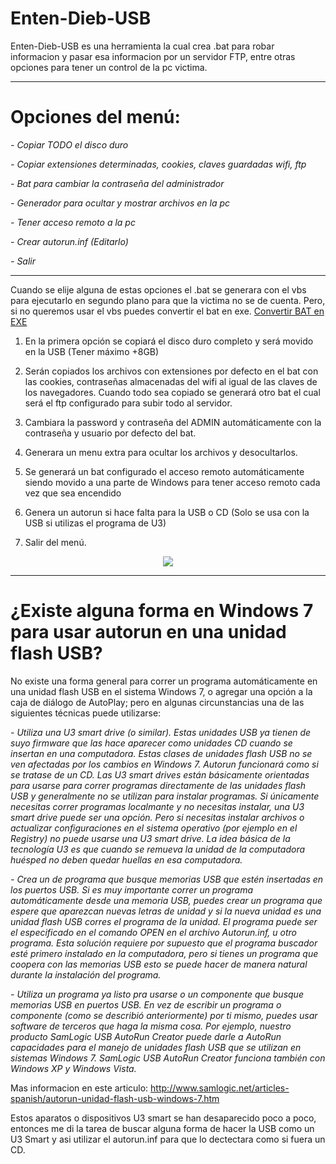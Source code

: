 

# Enten-Dieb-USB

Enten-Dieb-USB es una herramienta la cual crea .bat para robar informacion y pasar esa informacion por un servidor FTP, entre otras opciones para tener un control de la pc victima. 
 
 -----
 
# Opciones del menú:

 *- Copiar TODO el disco duro*
 
 *- Copiar extensiones determinadas, cookies, claves guardadas wifi, ftp*
 
 *- Bat para cambiar la contraseña del administrador*
 
 *- Generador para ocultar y mostrar archivos en la pc*
 
 *- Tener acceso remoto a la pc*
 
 *- Crear autorun.inf (Editarlo)*
 
 *- Salir*

 -----
 
Cuando se elije alguna de estas opciones el .bat se generara con el vbs para ejecutarlo en segundo plano para que la victima no se de cuenta. Pero, si no queremos usar el vbs puedes convertir el bat en exe. <a href=https://www.softzone.es/2017/09/16/como-convertir-archivos-bat-a-exe-en-windows/>Convertir BAT en EXE</a>

1. En la primera opción se copiará el disco duro completo y será movido en la USB (Tener máximo +8GB)  

2. Serán copiados los archivos con extensiones por defecto en el bat con las cookies, contraseñas almacenadas del wifi al igual de las claves de los navegadores. Cuando todo sea copiado se generará otro bat el cual será el ftp configurado para subir todo al servidor. 

3. Cambiara la password y contraseña del ADMIN automáticamente con la contraseña y usuario por defecto del bat. 

4. Generara un menu extra para ocultar los archivos y desocultarlos.  

5. Se generará un bat configurado el acceso remoto automáticamente siendo movido a una parte de Windows para tener acceso remoto cada vez que sea encendido  

6. Genera un autorun si hace falta para la USB o CD (Solo se usa con la USB si utilizas el programa de U3) 

7. Salir del menú.

<p align="center">
<img src="http://subirimagen.me/uploads/20181216111650.gif">
</p>

-----

# ¿Existe alguna forma en Windows 7 para usar autorun en una unidad flash USB?
 
No existe una forma general para correr un programa automáticamente en una unidad flash USB en el sistema Windows 7, o agregar una opción a la caja de diálogo de AutoPlay; pero en algunas circunstancias una de las siguientes técnicas puede utilizarse:
 
*- Utiliza una U3 smart drive (o similar). Estas unidades USB ya tienen de suyo firmware que las hace aparecer como unidades CD cuando se insertan en una computadora. Estas clases de unidades flash USB no se ven afectadas por los cambios en Windows 7. Autorun funcionará como si se tratase de un CD. Las U3 smart drives están básicamente orientadas para usarse para correr programas directamente de las unidades flash USB y generalmente no se utilizan para instalar programas. Si únicamente necesitas correr programas localmante y no necesitas instalar, una U3 smart drive puede ser una opción. Pero si necesitas instalar archivos o actualizar configuraciones en el sistema operativo (por ejemplo en el Registry) no puede usarse una U3 smart drive. La idea básica de la tecnología U3 es que cuando se remueva la unidad de la computadora huésped no deben quedar huellas en esa computadora.*
 
*- Crea un de programa que busque memorias USB que estén insertadas en los puertos USB. Si es muy importante correr un programa automáticamente desde una memoria USB, puedes crear un programa que espere que aparezcan nuevas letras de unidad y si la nueva unidad es una unidad flash USB corres el programa de la unidad. El programa puede ser el especificado en el comando OPEN en el archivo Autorun.inf, u otro programa. Esta solución requiere por supuesto que el programa buscador esté primero instalado en la computadora, pero si tienes un programa que coopera con las memorias USB esto se puede hacer de manera natural durante la instalación del programa.*
 
*- Utiliza un programa ya listo pra usarse o un componente que busque memorias USB en puertos USB. En vez de escribir un programa o componente (como se describió anteriormente) por ti mismo, puedes usar software de terceros que haga la misma cosa. Por ejemplo, nuestro producto SamLogic USB AutoRun Creator puede darle a AutoRun capacidades para el manejo de unidades flash USB que se utilizan en sistemas Windows 7. SamLogic USB AutoRun Creator funciona también con Windows XP y Windows Vista.*


Mas informacion en este articulo: http://www.samlogic.net/articles-spanish/autorun-unidad-flash-usb-windows-7.htm

Estos aparatos o dispositivos U3 smart se han desaparecido poco a poco, entonces me di la tarea de buscar alguna forma de hacer la USB como un U3 Smart y asi utilizar el autorun.inf para que lo dectectara como si fuera un CD. 
